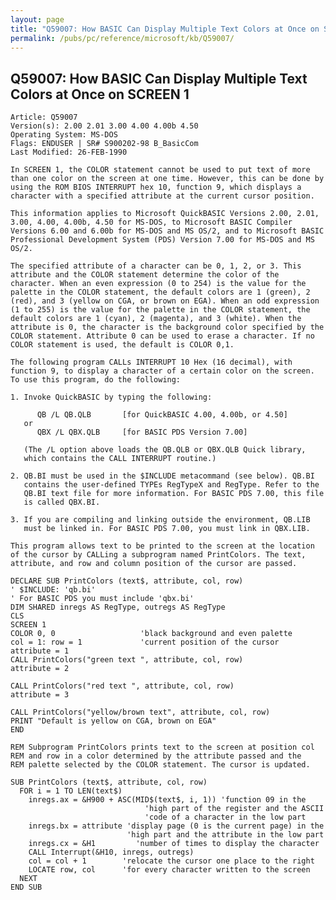 ```yaml
---
layout: page
title: "Q59007: How BASIC Can Display Multiple Text Colors at Once on SCREEN 1"
permalink: /pubs/pc/reference/microsoft/kb/Q59007/
---
```


## Q59007: How BASIC Can Display Multiple Text Colors at Once on SCREEN 1

	Article: Q59007
	Version(s): 2.00 2.01 3.00 4.00 4.00b 4.50
	Operating System: MS-DOS
	Flags: ENDUSER | SR# S900202-98 B_BasicCom
	Last Modified: 26-FEB-1990
	
	In SCREEN 1, the COLOR statement cannot be used to put text of more
	than one color on the screen at one time. However, this can be done by
	using the ROM BIOS INTERRUPT hex 10, function 9, which displays a
	character with a specified attribute at the current cursor position.
	
	This information applies to Microsoft QuickBASIC Versions 2.00, 2.01,
	3.00, 4.00, 4.00b, 4.50 for MS-DOS, to Microsoft BASIC Compiler
	Versions 6.00 and 6.00b for MS-DOS and MS OS/2, and to Microsoft BASIC
	Professional Development System (PDS) Version 7.00 for MS-DOS and MS
	OS/2.
	
	The specified attribute of a character can be 0, 1, 2, or 3. This
	attribute and the COLOR statement determine the color of the
	character. When an even expression (0 to 254) is the value for the
	palette in the COLOR statement, the default colors are 1 (green), 2
	(red), and 3 (yellow on CGA, or brown on EGA). When an odd expression
	(1 to 255) is the value for the palette in the COLOR statement, the
	default colors are 1 (cyan), 2 (magenta), and 3 (white). When the
	attribute is 0, the character is the background color specified by the
	COLOR statement. Attribute 0 can be used to erase a character. If no
	COLOR statement is used, the default is COLOR 0,1.
	
	The following program CALLs INTERRUPT 10 Hex (16 decimal), with
	function 9, to display a character of a certain color on the screen.
	To use this program, do the following:
	
	1. Invoke QuickBASIC by typing the following:
	
	      QB /L QB.QLB       [for QuickBASIC 4.00, 4.00b, or 4.50]
	   or
	      QBX /L QBX.QLB     [for BASIC PDS Version 7.00]
	
	   (The /L option above loads the QB.QLB or QBX.QLB Quick library,
	   which contains the CALL INTERRUPT routine.)
	
	2. QB.BI must be used in the $INCLUDE metacommand (see below). QB.BI
	   contains the user-defined TYPEs RegTypeX and RegType. Refer to the
	   QB.BI text file for more information. For BASIC PDS 7.00, this file
	   is called QBX.BI.
	
	3. If you are compiling and linking outside the environment, QB.LIB
	   must be linked in. For BASIC PDS 7.00, you must link in QBX.LIB.
	
	This program allows text to be printed to the screen at the location
	of the cursor by CALLing a subprogram named PrintColors. The text,
	attribute, and row and column position of the cursor are passed.
	
	DECLARE SUB PrintColors (text$, attribute, col, row)
	' $INCLUDE: 'qb.bi'
	' For BASIC PDS you must include 'qbx.bi'
	DIM SHARED inregs AS RegType, outregs AS RegType
	CLS
	SCREEN 1
	COLOR 0, 0                   'black background and even palette
	col = 1: row = 1             'current position of the cursor
	attribute = 1
	CALL PrintColors("green text ", attribute, col, row)
	attribute = 2
	
	CALL PrintColors("red text ", attribute, col, row)
	attribute = 3
	
	CALL PrintColors("yellow/brown text", attribute, col, row)
	PRINT "Default is yellow on CGA, brown on EGA"
	END
	
	REM Subprogram PrintColors prints text to the screen at position col
	REM and row in a color determined by the attribute passed and the
	REM palette selected by the COLOR statement. The cursor is updated.
	
	SUB PrintColors (text$, attribute, col, row)
	  FOR i = 1 TO LEN(text$)
	    inregs.ax = &H900 + ASC(MID$(text$, i, 1)) 'function 09 in the
	                              'high part of the register and the ASCII
	                              'code of a character in the low part
	    inregs.bx = attribute 'display page (0 is the current page) in the
	                          'high part and the attribute in the low part
	    inregs.cx = &H1         'number of times to display the character
	    CALL Interrupt(&H10, inregs, outregs)
	    col = col + 1        'relocate the cursor one place to the right
	    LOCATE row, col      'for every character written to the screen
	  NEXT
	END SUB
